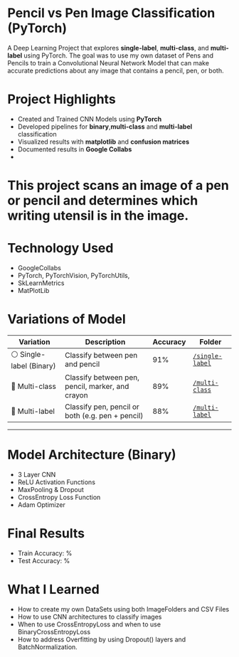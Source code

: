 # Pencil vs Pen Image Classification (PyTorch)

A Deep Learning Project that explores **single-label**, **multi-class**, and **multi-label** using PyTorch. The goal was to use my own dataset of Pens and Pencils to train a Convolutional Neural Network Model that can make accurate predictions about any image that contains a pencil, pen, or both. 

# Project Highlights
- Created and Trained CNN Models using **PyTorch**
- Developed pipelines for **binary**,**multi-class** and **multi-label** classification
- Visualized results with **matplotlib** and **confusion matrices**
- Documented results in **Google Collabs**
- 
# This project scans an image of a pen or pencil and determines which writing utensil is in the image. 

# Technology Used
- GoogleCollabs
- PyTorch, PyTorchVision, PyTorchUtils,
- SkLearnMetrics
- MatPlotLib

# Variations of Model

| Variation     | Description                             | Accuracy | Folder |
|---------------|-----------------------------------------|----------|--------|
| ⚪️ Single-label (Binary) | Classify between pen and pencil                 | 91%      | [`/single-label`](./single-label) |
| 🔵 Multi-class          | Classify between pen, pencil, marker, and crayon  | 89%      | [`/multi-class`](./multi-class)  |
| 🔴 Multi-label          | Classify pen, pencil or both (e.g. pen + pencil) | 88%      | [`/multi-label`](./multi-label)  |

---

# Model Architecture (Binary)
- 3 Layer CNN
- ReLU Activation Functions
- MaxPooling & Dropout
- CrossEntropy Loss Function
- Adam Optimizer

# Final Results
- Train Accuracy: %
- Test Accuracy: %


# What I Learned
- How to create my own DataSets using both ImageFolders and CSV Files
- How to use CNN architectures to classify images
- When to use CrossEntropyLoss and when to use BinaryCrossEntropyLoss
- How to address Overfitting by using Dropout() layers and BatchNormalization.
